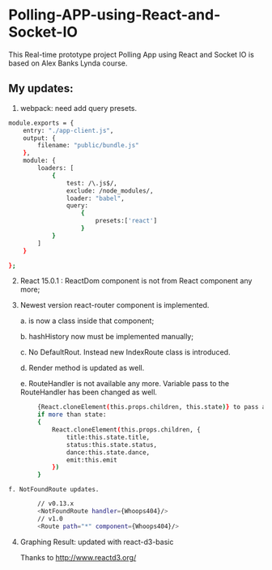 # Polling-APP-using-React-and-Socket-IO
This Real-time prototype project Polling App using React and Socket IO is based on Alex Banks Lynda course. 

## My updates:

1. webpack: need add query presets.

```bash
module.exports = {
	entry: "./app-client.js",
	output: {
		filename: "public/bundle.js"
	},
	module: {
		loaders: [
			{ 
    			test: /\.js$/, 
    			exclude: /node_modules/, 
    			loader: "babel", 
    			query:
      				{
        				presets:['react']
      				}
			}
		]
	}

};
```

2. React 15.0.1 : ReactDom component is not from React component any more;

3. Newest version react-router component is implemented. 

	a. <Router> is now a class inside that component;
	
	b. hashHistory now must be implemented manually;
	
	c. No DefaultRout. Instead new IndexRoute class is introduced.
	
	d. Render method is updated as well.
	
	e. RouteHandler is not available any more. Variable pass to the RouteHandler has been changed as well.
	
```bash
		{React.cloneElement(this.props.children, this.state)} to pass all state.
		if more than state:
		{
			React.cloneElement(this.props.children, {
				title:this.state.title,
				status:this.state.status,
				dance:this.state.dance,
				emit:this.emit
			})
		}
```

	f. NotFoundRoute updates.
	
```bash
		// v0.13.x
		<NotFoundRoute handler={Whoops404}/>
		// v1.0
		<Route path="*" component={Whoops404}/>
```

4. Graphing Result: updated with react-d3-basic

	Thanks to http://www.reactd3.org/

	